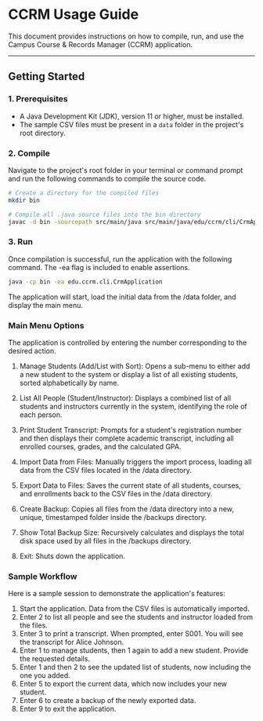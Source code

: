 # CCRM Usage Guide

This document provides instructions on how to compile, run, and use the
Campus Course & Records Manager (CCRM) application.

------------------------------------------------------------------------

## Getting Started

### 1. Prerequisites

-   A Java Development Kit (JDK), version 11 or higher, must be
    installed.
-   The sample CSV files must be present in a `data` folder in the
    project's root directory.

### 2. Compile 

Navigate to the project's root folder in your terminal or command prompt
and run the following commands to compile the source code.

``` bash
# Create a directory for the compiled files
mkdir bin

# Compile all .java source files into the bin directory
javac -d bin -sourcepath src/main/java src/main/java/edu/ccrm/cli/CrmApplication.java
```

### 3. Run

Once compilation is successful, run the application with the following
command. The -ea flag is included to enable assertions.

``` bash
java -cp bin -ea edu.ccrm.cli.CrmApplication
```

The application will start, load the initial data from the /data folder,
and display the main menu.

### Main Menu Options

The application is controlled by entering the number corresponding to
the desired action.

1.  Manage Students (Add/List with Sort): Opens a sub-menu to either add
    a new student to the system or display a list of all existing
    students, sorted alphabetically by name.

2.  List All People (Student/Instructor): Displays a combined list of
    all students and instructors currently in the system, identifying
    the role of each person.

3.  Print Student Transcript: Prompts for a student's registration
    number and then displays their complete academic transcript,
    including all enrolled courses, grades, and the calculated GPA.

4.  Import Data from Files: Manually triggers the import process,
    loading all data from the CSV files located in the /data directory.

5.  Export Data to Files: Saves the current state of all students,
    courses, and enrollments back to the CSV files in the /data
    directory.

6.  Create Backup: Copies all files from the /data directory into a new,
    unique, timestamped folder inside the /backups directory.

7.  Show Total Backup Size: Recursively calculates and displays the
    total disk space used by all files in the /backups directory.

8.  Exit: Shuts down the application.

### Sample Workflow

Here is a sample session to demonstrate the application's features:

1.  Start the application. Data from the CSV files is automatically
    imported.
2.  Enter 2 to list all people and see the students and instructor
    loaded from the files.
3.  Enter 3 to print a transcript. When prompted, enter S001. You will
    see the transcript for Alice Johnson.
4.  Enter 1 to manage students, then 1 again to add a new student.
    Provide the requested details.
5.  Enter 1 and then 2 to see the updated list of students, now
    including the one you added.
6.  Enter 5 to export the current data, which now includes your new
    student.
7.  Enter 6 to create a backup of the newly exported data.
8.  Enter 9 to exit the application.

